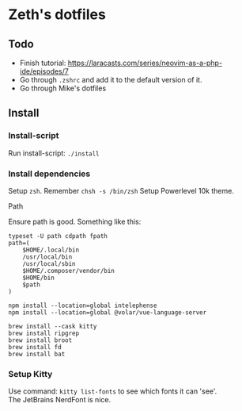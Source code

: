 # Zeth's dotfiles

## Todo

 - Finish tutorial: https://laracasts.com/series/neovim-as-a-php-ide/episodes/7
 - Go through `.zshrc` and add it to the default version of it.
 - Go through Mike's dotfiles

## Install

### Install-script

Run install-script: `./install`

### Install dependencies


Setup `zsh`. Remember `chsh -s /bin/zsh`
Setup Powerlevel 10k theme.

Path

Ensure path is good. Something like this:

```
typeset -U path cdpath fpath
path=(
    $HOME/.local/bin
    /usr/local/bin
    /usr/local/sbin
    $HOME/.composer/vendor/bin
    $HOME/bin
    $path
)
```


```
npm install --location=global intelephense
npm install --location=global @volar/vue-language-server

brew install --cask kitty
brew install ripgrep
brew install broot
brew install fd
brew install bat
```

### Setup Kitty

Use command: `kitty list-fonts` to see which fonts it can 'see'.  
The JetBrains NerdFont is nice. 


